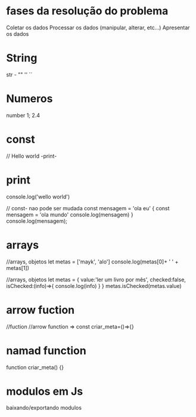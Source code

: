 # fases da resolução do problema
Coletar os dados
Processar os dados (manipular, alterar, etc...)
Apresentar os dados

# String
str - "" '' ´´

# Numeros
number 1; 2.4

# const
// Hello world -print-
# print
console.log('wello world')

// const- nao pode ser mudada
const mensagem = 'ola eu'
{
    const mensagem = 'ola mundo'
    console.log(mensagem)
}
console.log(mensagem);

# arrays
//arrays, objetos
let metas = ['mayk', 'alo']
console.log(metas[0]+ ' ' + metas[1])


//arrays, objetos
let metas = {
    value:'ler um livro por mês',
    checked:false,
    isChecked:(info)=>{
        console.log(info)
    }
}
metas.isChecked(metas.value)

# arrow fuction
//fuction //arrow function =>
const criar_meta=()=>{}

# namad function
function criar_meta() {}

# modulos em Js
baixando/exportando modulos
